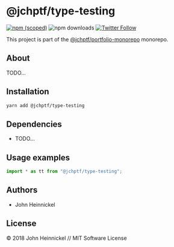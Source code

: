 # @jchptf/type-testing

[![npm (scoped)](https://img.shields.io/npm/v/@jchptf/type-testing.svg)](https://www.npmjs.com/package/@jchptf/type-testing)
![npm downloads](https://img.shields.io/npm/dm/@jchptf/type-testing.svg)
[![Twitter Follow](https://img.shields.io/twitter/follow/jchptf_monorepo.svg?style=flat-square&label=twitter)](https://twitter.com/jchptf_monorepo)


This project is part of the
[@jchptf/portfolio-monorepo](https://github.com/jheinnic/portfolio-monorepo/) monorepo.

<!-- TOC depthFrom:2 depthTo:3 -->

<!-- /TOC -->

## About

TODO...

## Installation

```bash
yarn add @jchptf/type-testing
```

## Dependencies

- TODO...

## Usage examples

```typescript
import * as tt from "@jchptf/type-testing";
```

## Authors

- John Heinnickel

## License

&copy; 2018 John Heinnickel // MIT Software License
